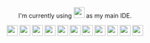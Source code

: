 <h3 align="center"></h3>

<p align="center">
    I'm currently using <img src="https://img.shields.io/badge/Visual%20Studio%20Code-%2320232a?style=for-the-badge&logo=visualstudiocode&logoColor=0078d7" height="25" /> as my main IDE.
<p align="center">
    <img src="https://img.shields.io/badge/Discord-%2320232a.svg?style=for-the-badge&logo=discord&logoColor=none"  height="25"/>
    <img src="https://img.shields.io/badge/javascript-%2320232a.svg?style=for-the-badge&logo=javascript&logoColor=%23F7DF1E"  height="25"/>
    <img src="https://img.shields.io/badge/NodeJS-%2320232a.svg?style=for-the-badge&logo=nodedotjs&logoColor=%303030"  height="25"/>
    <img src="https://img.shields.io/badge/C++-%2320232a.svg?style=for-the-badge&logo=cplusplus&logoColor=0078d7&ffffff"  height="25"/>
    <img src="https://img.shields.io/badge/C%20Sharp-%2320232a.svg?style=for-the-badge&logo=csharp&logoColor=0078d7&ffffff"  height="25"/>
    <img src="https://img.shields.io/badge/C-%2320232a.svg?style=for-the-badge&logo=c&logoColor=0078d7&ffffff"  height="25"/>
    <img src="https://img.shields.io/badge/CSS3-%2320232a.svg?style=for-the-badge&logo=css3&logoColor=none"  height="25"/>
    <img src="https://img.shields.io/badge/HTML5-%2320232a.svg?style=for-the-badge&logo=html5&logoColor=none"  height="25"/>
    <img src="https://img.shields.io/badge/PHP-%2320232a.svg?style=for-the-badge&logo=php&logoColor=none"  height="25"/>
    <img src="https://img.shields.io/badge/MySQL-%2320232a.svg?style=for-the-badge&logo=mysql&logoColor=none"  height="25"/>
    <img src="https://img.shields.io/badge/MongoDB-%2320232a.svg?style=for-the-badge&logo=mongodb&logoColor=none"  height="25"/>

<!--
-------------------------------------------------


About me
--------------

* I born in **July 5, 2003** and raised in **Philippines**,
* I’m currently working on **Discord Bot**,
* I’m currently learning **SQL** and **JavaScript**,
* my Pronouns is **He/Him**.

--------------

Languages:
--------------

* `Python`, 
* `C++`, 
* `C`, 
* `JavaScript`, 
* `SQL`, 
* `Pawn`,
    - a programming language based on `C` language.
* `HTML & CSS`.

--------------

Hobbies
--------------

I like playing `SA-MP`, `Mobile Legends: Bang Bang`, `Pointblank`, `Valorant`.

--------------

How to Contact me?
--------------

You can DM me on my **Discord** account.

__**Discord**__: `Tiaaan.#5777`

--------------

My Discord Bot:
[Invite link here](https://discord.com/api/oauth2/authorize?client_id=914404653054197780&permissions=8&scope=bot%20applications.commands)



**TianEscobar/TianEscobar** is a ✨ _special_ ✨ repository because its `README.md` (this file) appears on your GitHub profile.

Here are some ideas to get you started:

- 🔭 I’m currently working on ...
- 🌱 I’m currently learning ...
- 👯 I’m looking to collaborate on ...
- 🤔 I’m looking for help with ...
- 💬 Ask me about ...
- 📫 How to reach me: ...
- 😄 Pronouns: ...
- ⚡ Fun fact: ...
-->
